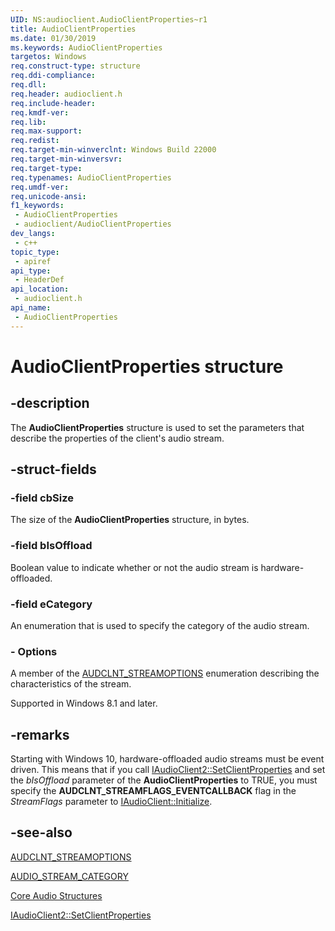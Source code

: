 ```yaml
---
UID: NS:audioclient.AudioClientProperties~r1
title: AudioClientProperties
ms.date: 01/30/2019
ms.keywords: AudioClientProperties
targetos: Windows
req.construct-type: structure
req.ddi-compliance: 
req.dll: 
req.header: audioclient.h
req.include-header: 
req.kmdf-ver: 
req.lib: 
req.max-support: 
req.redist: 
req.target-min-winverclnt: Windows Build 22000
req.target-min-winversvr: 
req.target-type: 
req.typenames: AudioClientProperties
req.umdf-ver: 
req.unicode-ansi: 
f1_keywords:
 - AudioClientProperties
 - audioclient/AudioClientProperties
dev_langs:
 - c++
topic_type:
 - apiref
api_type:
 - HeaderDef
api_location:
 - audioclient.h
api_name:
 - AudioClientProperties
---
```


# AudioClientProperties structure


## -description

The <b>AudioClientProperties</b> structure is used to set the parameters that describe the properties of the client's audio stream.

## -struct-fields

### -field cbSize

The size of the <b>AudioClientProperties</b> structure, in bytes.

### -field bIsOffload

Boolean value to indicate whether or not the audio stream is hardware-offloaded.

### -field eCategory

An enumeration that is used to specify the category of the audio stream.


### - Options

A member of the <a href="/windows/desktop/api/audioclient/ne-audioclient-audclnt_streamoptions">AUDCLNT_STREAMOPTIONS</a> enumeration describing the characteristics of the stream.

Supported in Windows 8.1 and later.

## -remarks

Starting with Windows 10, hardware-offloaded audio streams must be event driven. This means that if you call <a href="/windows/desktop/api/audioclient/nf-audioclient-iaudioclient2-setclientproperties">IAudioClient2::SetClientProperties</a> and set the <i>bIsOffload</i> parameter of the <b>AudioClientProperties</b> to TRUE, you must specify the <b>AUDCLNT_STREAMFLAGS_EVENTCALLBACK</b> flag in the <i>StreamFlags</i> parameter to <a href="/windows/desktop/api/audioclient/nf-audioclient-iaudioclient-initialize">IAudioClient::Initialize</a>.

## -see-also

<a href="/windows/desktop/api/audioclient/ne-audioclient-audclnt_streamoptions">AUDCLNT_STREAMOPTIONS</a>



<a href="/windows/win32/api/audiosessiontypes/ne-audiosessiontypes-audio_stream_category">AUDIO_STREAM_CATEGORY</a>



<a href="/windows/desktop/CoreAudio/core-audio-structures">Core Audio Structures</a>



<a href="/windows/desktop/api/audioclient/nf-audioclient-iaudioclient2-setclientproperties">IAudioClient2::SetClientProperties</a>